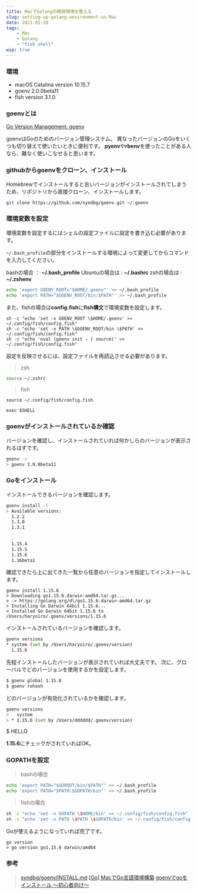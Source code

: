 ```yaml
---
title: MacでGolangの開発環境を整える
slug: setting-up-golang-environment-on-Mac
data: 2021-01-20
tags:
    - Mac
    - Golang
    - "fish shell"
wip: true
---
```


### 環境

- macOS Catalina version 10.15.7
- goenv 2.0.0beta11
- fish version 3.1.0

### goenvとは

[Go Version Management: goenv](https://github.com/syndbg/goenv)

goenvはGoのためのバージョン管理システム。
異なったバージョンのGoをいくつも切り替えて使いたいときに便利です。
**pyenv**や**rbenv**を使ったことがある人なら、難なく使いこなせると思います。

### githubからgoenvをクローン、インストール

Homebrewでインストールすると古いバージョンがインストールされてしまうため、リポジトリから直接クローン、インストールします。

```sh
git clone https://github.com/syndbg/goenv.git ~/.goenv
```

### 環境変数を設定

環境変数を設定するにはシェルの設定ファイルに設定を書き込む必要があります。

`~/.bash_profile`の部分をインストールする環境によって変更してからコマンドを入力してください。

bashの場合 ： **~/.bash_profile**
Ubuntuの場合は : **~/.bashrc**
zshの場合は : **~/.zshenv**

```sh
echo 'export GOENV_ROOT="$HOME/.goenv"' >> ~/.bash_profile
echo 'export PATH="$GOENV_ROOT/bin:$PATH"' >> ~/.bash_profile
```

また、fishの場合は**config.fish**に**fish構文**で環境変数を設定します。

```fish
sh -c "echo 'set -x GOENV_ROOT \$HOME/.goenv' >> ~/.config/fish/config.fish"
sh -c "echo 'set -x PATH \$GOENV_ROOT/bin \$PATH' >> ~/.config/fish/config.fish"
sh -c "echo 'eval (goenv init - | source)' >> ~/.config/fish/config.fish"
```

設定を反映させるには、設定ファイルを再読込させる必要があります。

> zsh
```sh
source ~/.zshrc
```

> fish
```fish
source ~/.config/fish/config.fish
```

```
exec $SHELL
```

### goenvがインストールされているか確認

バージョンを確認し、インストールされていれば何かしらのバージョンが表示されるはずです。

```sh
goenv -v
> goenv 2.0.0beta11
```

### Goをインストール

インストールできるバージョンを確認します。

```sh
goenv install -l
> Available versions:
  1.2.2
  1.3.0
  1.3.1
  .
  .
  1.15.4
  1.15.5
  1.15.6
  1.16beta1
```

確認できたら上に出てきた一覧から任意のバージョンを指定してインストールします。

```
goenv install 1.15.6
> Downloading go1.15.6.darwin-amd64.tar.gz...
> -> https://golang.org/dl/go1.15.6.darwin-amd64.tar.gz
> Installing Go Darwin 64bit 1.15.6...
> Installed Go Darwin 64bit 1.15.6 to /Users/haryoiro/.goenv/versions/1.15.6
```

インストールされているバージョンを確認します。

```sh
goenv versions                                                   
* system (set by /Users/haryoiro/.goenv/version)
  1.15.6
```

先程インストールしたバージョンが表示されていれば大丈夫です。
次に、グローバルでどのバージョンを使用するかを設定します。

```sh
$ goenv global 1.15.6
$ goenv rehash
```

どのバージョンが有効化されているかを確認します。
```sh
goenv versions
>   system
> * 1.15.6 (set by /Users/dddddd/.goenv/version)
```

$ HELLO

**1.15.6**にチェックがされていればOK。

### GOPATHを設定

> bashの場合
```sh
echo 'export PATH="$GOROOT/bin/$PATH"' >> ~/.bash_profile
echo 'export PATH="$PATH:$GOPATH/bin"' >> ~/.bash_profile
```

> fishの場合
```sh
sh -c "echo 'set -x GOPATH \$HOME/bin' >> ~/.config/fish/config.fish"
sh -c "echo 'set -x PATH \$PATH \$GOPATH/bin' >> ~/.config/fish/config.fish"
```

Goが使えるようになっていれば完了です。

```
go version
> go version go1.15.6 darwin/amd64
```


### 参考

> [syndbg/goenv/INSTALL.md](https://github.com/syndbg/goenv/blob/master/INSTALL.md)
> [[Go] MacでGo言語環境構築](https://qiita.com/koralle/items/7a16772ad1d2e2e34682)
> [goenvでgoをインストール 〜初心者向け〜](https://qiita.com/yut-kt/items/9f5ac1e788df61f64290)
